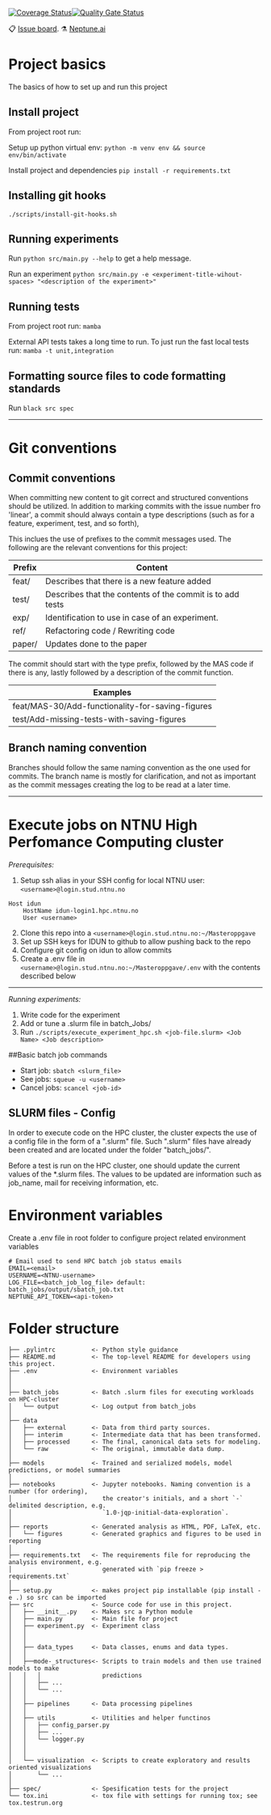 [![Coverage Status](https://coveralls.io/repos/github/NikZy/Masteroppgave/badge.svg?branch=master)](https://coveralls.io/github/NikZy/Masteroppgave?branch=master)[![Quality Gate Status](https://sonarcloud.io/api/project_badges/measure?project=NikZy_Masteroppgave&metric=alert_status)](https://sonarcloud.io/summary/new_code?id=NikZy_Masteroppgave)

:clipboard: [Issue board](https://linear.app/masterproject/team/MAS/board). 
⚗️ [Neptune.ai](https://app.neptune.ai/o/sjsivertandsanderkk/org/Masteroppgave/e/MAS-28/all?path=&attribute=data_pipeline_steps)

# Project basics
The basics of how to set up and run this project

## Install project
From project root run:

Setup up python virtual env:
`python -m venv env && source env/bin/activate`

Install project and dependencies
`pip install -r requirements.txt`

## Installing git hooks

`./scripts/install-git-hooks.sh`

## Running experiments
Run `python src/main.py --help` to get a help message.

Run an experiment `python src/main.py -e <experiment-title-wihout-spaces> "<description of the experiment>"`
## Running tests
From project root run:
`mamba`

External API tests takes a long time to run. To just run the fast local tests run:
`mamba -t unit,integration`

## Formatting source files to code formatting standards
Run `black src spec`



---------------
# Git conventions

## Commit conventions
When committing new content to git correct and structured conventions should be utilized. In addition to marking commits with the issue number fro 'linear', a commit should always contain a type descriptions (such as for a feature, experiment, test, and so forth),

This inclues the use of prefixes to the commit messages used.
The following are the relevant conventions for this project:

|Prefix |Content |
|------ |------- |
|feat/  | Describes that there is a new feature added |
|test/  | Describes that the contents of the commit is to add tests |
|exp/   | Identification to use in case of an experiment. |
|ref/   | Refactoring code / Rewriting code |
|paper/ | Updates done to the paper |

The commit should start with the type prefix, followed by the MAS code if there is any, lastly followed by a description of the commit function.

|Examples |
|---------|
|feat/MAS-30/Add-functionality-for-saving-figures
|test/Add-missing-tests-with-saving-figures


## Branch naming convention
Branches should follow the same naming convention as the one used for commits.
The branch name is mostly for clarification, and not as important as the commit messages creating the log to be read at a later time.


---------------
# Execute jobs on NTNU High Perfomance Computing cluster

*Prerequisites:*
1. Setup ssh alias in your SSH config for local NTNU user: `<username>@login.stud.ntnu.no`
```
Host idun
	HostName idun-login1.hpc.ntnu.no
	User <username>
```
2. Clone this repo into a `<username>@login.stud.ntnu.no:~/Masteroppgave`
3. Set up SSH keys for IDUN to github to allow pushing back to the repo
4. Configure git config on idun to allow commits
5. Create a .env file in `<username>@login.stud.ntnu.no:~/Masteroppgave/.env`
with the contents described below

--------------

*Running experiments:*

1. Write code for the experiment
2. Add or tune a .slurm file in batch_Jobs/
3. Run `./scripts/execute_experiment_hpc.sh <job-file.slurm> <Job Name> <Job description>`

##Basic batch job commands

* Start job: `sbatch <slurm_file>`
* See jobs: `squeue -u <username>`
* Cancel jobs: `scancel <job-id>`


## SLURM files - Config
In order to execute code on the HPC cluster, the cluster expects the use of a config file in the form of a ".slurm" file.
Such ".slurm" files have already been created and are located under the folder "batch_jobs/".

Before a test is run on the HPC cluster, one should update the current values of the *.slurm files.
The values to be updated are information such as job_name, mail for receiving information, etc.

# Environment variables
Create a .env file in root folder to configure project related environment variables

```
# Email used to send HPC batch job status emails
EMAIL=<email>
USERNAME=<NTNU-username>
LOG_FILE=<batch_job_log_file> default: batch_jobs/output/sbatch_job.txt
NEPTUNE_API_TOKEN=<api-token>
```

# Folder structure

```
├── .pylintrc          <- Python style guidance
├── README.md          <- The top-level README for developers using this project.
├── .env               <- Environment variables
│
│
├── batch_jobs		   <- Batch .slurm files for executing workloads on HPC-cluster
│   └── output         <- Log output from batch_jobs
│
├── data
│   ├── external       <- Data from third party sources.
│   ├── interim        <- Intermediate data that has been transformed.
│   ├── processed      <- The final, canonical data sets for modeling.
│   └── raw            <- The original, immutable data dump.
│
├── models             <- Trained and serialized models, model predictions, or model summaries
│
├── notebooks          <- Jupyter notebooks. Naming convention is a number (for ordering),
│                         the creator's initials, and a short `-` delimited description, e.g.
│                         `1.0-jqp-initial-data-exploration`.
│
├── reports            <- Generated analysis as HTML, PDF, LaTeX, etc.
│   └── figures        <- Generated graphics and figures to be used in reporting
│
├── requirements.txt   <- The requirements file for reproducing the analysis environment, e.g.
│                         generated with `pip freeze > requirements.txt`
│
├── setup.py           <- makes project pip installable (pip install -e .) so src can be imported
├── src                <- Source code for use in this project.
│   ├── __init__.py    <- Makes src a Python module
│   ├── main.py		   <- Main file for project
│   ├── experiment.py  <- Experiment class
│   │
│   │
│   ├── data_types     <- Data classes, enums and data types.
│   │
│   ├──mode-_structures<- Scripts to train models and then use trained models to make
│   │   │                 predictions
│   │   ├── ...
│   │   └── ...
│   │
│   ├── pipelines      <- Data processing pipelines
│   │
│   ├── utils		   <- Utilities and helper functinos
│   │   ├── config_parser.py
│   │   ├── ...
│   │   └── logger.py
│   │
│   │
│   └── visualization  <- Scripts to create exploratory and results oriented visualizations
│       └── ...
│
├── spec/		       <- Spesification tests for the project
└── tox.ini            <- tox file with settings for running tox; see tox.testrun.org
```
